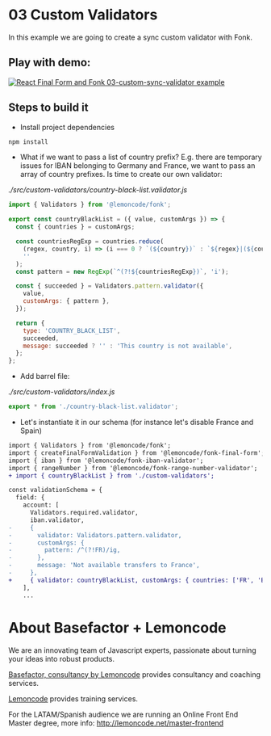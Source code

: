 # 03 Custom Validators

In this example we are going to create a sync custom validator with Fonk.

## Play with demo:

[![React Final Form and Fonk 03-custom-sync-validator example](https://codesandbox.io/static/img/play-codesandbox.svg)](https://codesandbox.io/s/github/lemoncode/final-form-fonk-by-example/tree/master/03-custom-sync-validator)

## Steps to build it

- Install project dependencies

```bash
npm install
```

- What if we want to pass a list of country prefix? E.g. there are temporary issues for IBAN belonging to Germany and France, we want to pass an array of country prefixes. Is time to create our own validator:

_./src/custom-validators/country-black-list.validator.js_

```javascript
import { Validators } from '@lemoncode/fonk';

export const countryBlackList = ({ value, customArgs }) => {
  const { countries } = customArgs;

  const countriesRegExp = countries.reduce(
    (regex, country, i) => (i === 0 ? `(${country})` : `${regex}|(${country})`),
    ''
  );
  const pattern = new RegExp(`^(?!${countriesRegExp})`, 'i');

  const { succeeded } = Validators.pattern.validator({
    value,
    customArgs: { pattern },
  });

  return {
    type: 'COUNTRY_BLACK_LIST',
    succeeded,
    message: succeeded ? '' : 'This country is not available',
  };
};

```

- Add barrel file:

_./src/custom-validators/index.js_

```javascript
export * from './country-black-list.validator';

```

- Let's instantiate it in our schema (for instance let's disable France and Spain)

```diff
import { Validators } from '@lemoncode/fonk';
import { createFinalFormValidation } from '@lemoncode/fonk-final-form';
import { iban } from '@lemoncode/fonk-iban-validator';
import { rangeNumber } from '@lemoncode/fonk-range-number-validator';
+ import { countryBlackList } from './custom-validators';

const validationSchema = {
  field: {
    account: [
      Validators.required.validator,
      iban.validator,
-     {
-       validator: Validators.pattern.validator,
-       customArgs: {
-         pattern: /^(?!FR)/ig,
-       },
-       message: 'Not available transfers to France',
-     },
+     { validator: countryBlackList, customArgs: { countries: ['FR', 'ES'] } },
    ],
    ...
```

# About Basefactor + Lemoncode

We are an innovating team of Javascript experts, passionate about turning your ideas into robust products.

[Basefactor, consultancy by Lemoncode](http://www.basefactor.com) provides consultancy and coaching services.

[Lemoncode](http://lemoncode.net/services/en/#en-home) provides training services.

For the LATAM/Spanish audience we are running an Online Front End Master degree, more info: http://lemoncode.net/master-frontend
